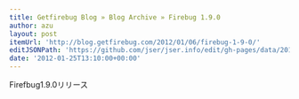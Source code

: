 ```yaml
---
title: Getfirebug Blog » Blog Archive » Firebug 1.9.0
author: azu
layout: post
itemUrl: 'http://blog.getfirebug.com/2012/01/06/firebug-1-9-0/'
editJSONPath: 'https://github.com/jser/jser.info/edit/gh-pages/data/2012/01/index.json'
date: '2012-01-25T13:10:00+00:00'
---
```

Firefbug1.9.0リリース
